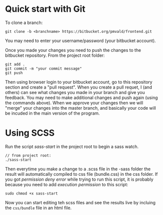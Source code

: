 
Quick start with Git
===============================

To clone a branch:

```
git clone -b <branchname> https://bitbucket.org/pmvald/frontend.git
```

You may need to enter your username/password (your bitbucket account).

Once you made your changes you need to push the changes to the bitbucket repository. From the project root folder:

```
git add .
git commit -m "your commit message"
git push
```

Then using browser login to your bitbucket account, go to this repository section and create a "pull request". When you create a pull requet, I (and others) can see what changes you made in your branch and give you feedback. You may need to make additional changes and push again (using the commands above). When we approve your changes then we will "merge" your changes into the master branch, and basically your code will be incuded in the main version of the program. 

Using SCSS
====================================
Run the script *sass-start* in the project root to begin a sass watch. 

```
// from project root:
./sass-start
```

Then everytime you make a change to a .scss file in the -sass folder the result will automatically compiled to css file (bundle.css) in the css folder. If you got *permission deny error* while trying to run this script, it is probably because you need to add *execution permission* to this script:

```
sudo chmod +x sass-start
```

Now you can start editing teh scss files and see the results live by incluing the `css/bundle` file in an html file.